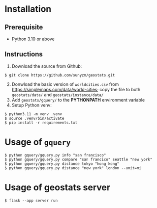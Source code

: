 # Installation

## Prerequisite

- Python 3.10 or above

## Instructions

1.  Download the source from Github:

```
$ git clone https://github.com/sunyzm/geostats.git
```

2.  Donwload the basic version of `worldcities.csv` from https://simplemaps.com/data/world-cities; copy the file to both `geostats/data/` and `geostats/instance/data/`
3.  Add `geostats/gquery/` to the **PYTHONPATH** environment variable
4.  Setup Python venv:

```
$ python3.11 -m venv .venv
$ source .venv/bin/activate
$ pip install -r requirements.txt
```

# Usage of `gquery`

```
$ python gquery/gquery.py info "san francisco"
$ python gquery/gquery.py compare "san francico" seattle "new york"
$ python gquery/gquery.py distance tokyo "hong kong"
$ python gquery/gquery.py distance "new york" london --unit=mi
```

# Usage of geostats server

```
$ flask --app server run
```
